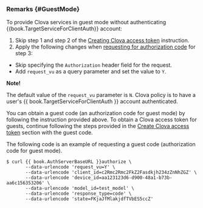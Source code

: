 ### Remarks {#GuestMode}

To provide Clova services in guest mode without authenticating {{book.TargetServiceForClientAuth}} account:

1. Skip step 1 and step 2 of the [Creating Clova access token](/CIC/Guides/Interact_with_CIC.md#CreateClovaAccessToken) instruction.
2. Apply the following changes when [requesting for authorization code](#RequestAuthorizationCode) for step 3:
  * Skip specifying the `Authorization` header field for the request.
  * Add `request_vu` as a query parameter and set the value to `Y`.

<div class="note">
  <p><strong>Note!</strong></p>
  <p>The default value of the <code>request_vu</code> parameter is <code>N</code>. Clova policy is to have a user's {{ book.TargetServiceForClientAuth }} account authenticated.</p>
</div>

You can obtain a guest code (an authorization code for guest mode) by following the instruction provided above. To obtain a Clova access token for guests, continue following the steps provided in the [Create Clova access token](/CIC/Guides/Interact_with_CIC.md#CreateClovaAccessToken) section with the guest code.

The following code is an example of requesting a guest code (authorization code for guest mode).

<pre><code>$ curl {{ book.AuthServerBaseURL }}authorize \
       --data-urlencode 'request_vu=Y' \
       --data-urlencode 'client_id=c2Rmc2Rmc2FkZ2Fasdkjh234zZnNhZGZ' \
       --data-urlencode 'device_id=aa123123d6-d900-48a1-b73b-aa6c156353206' \
       --data-urlencode 'model_id=test_model' \
       --data-urlencode 'response_type=code' \
       --data-urlencode 'state=FKjaJfMlakjdfTVbES5ccZ'
</code></pre>
